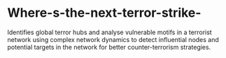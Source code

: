 # Where-s-the-next-terror-strike-
Identifies global terror hubs and analyse vulnerable motifs in a terrorist network using complex network dynamics to detect influential nodes and potential targets in the network for better counter-terrorism strategies.

